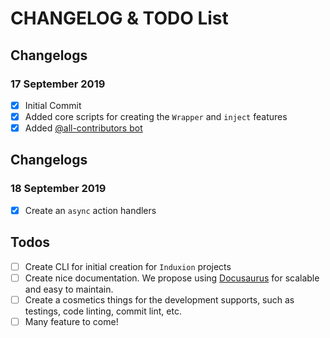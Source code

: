 # CHANGELOG & TODO List

## Changelogs
### 17 September 2019

- [x] Initial Commit
- [x] Added core scripts for creating the `Wrapper` and `inject` features
- [x] Added [@all-contributors bot](https://allcontributors.org)

## Changelogs
### 18 September 2019

- [x] Create an `async` action handlers

## Todos

- [ ] Create CLI for initial creation for `Induxion` projects
- [ ] Create nice documentation. We propose using [Docusaurus](https://docusaurus.io/) for scalable and easy to maintain.
- [ ] Create a cosmetics things for the development supports, such as testings, code linting, commit lint, etc.
- [ ] Many feature to come!